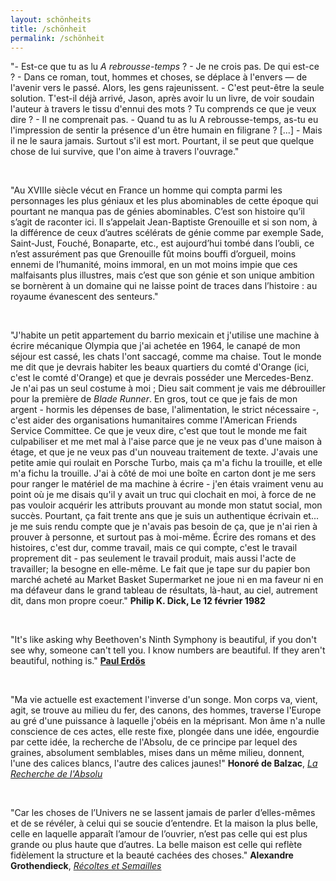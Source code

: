 ```yaml
---
layout: schönheits
title: /schönheit
permalink: /schönheit
---
```

<p>"- Est-ce que tu as lu <i>A rebrousse-temps</i> ?
- Je ne crois pas. De qui est-ce ?
- Dans ce roman, tout, hommes et choses, se déplace à l'envers — de l'avenir vers le passé. Alors, les gens rajeunissent.
- C'est peut-être la seule solution. T'est-il déjà arrivé, Jason, après avoir lu un livre, de voir soudain l'auteur à travers le tissu d'ennui des mots ? Tu comprends ce que je veux dire ?
- Il ne comprenait pas.
- Quand tu as lu A rebrousse-temps, as-tu eu l'impression de sentir la présence d'un être humain en filigrane ? [...]
- Mais il ne le saura jamais. Surtout s'il est mort. Pourtant, il se peut que quelque chose de lui survive, que l'on aime à travers l'ouvrage."</p>

<br>

<p>"Au XVIIIe siècle vécut en France un homme qui compta parmi les personnages les plus géniaux et les plus abominables de cette époque qui pourtant ne manqua pas de génies abominables. C’est son histoire qu’il s’agit de raconter ici. Il s’appelait Jean-Baptiste Grenouille et si son nom, à la différence de ceux d’autres scélérats de génie comme par exemple Sade, Saint-Just, Fouché, Bonaparte, etc., est aujourd’hui tombé dans l’oubli, ce n’est assurément pas que Grenouille fût moins bouffi d’orgueil, moins ennemi de l’humanité, moins immoral, en un mot moins impie que ces malfaisants plus illustres, mais c’est que son génie et son unique ambition se bornèrent à un domaine qui ne laisse point de traces dans l’histoire : au royaume évanescent des senteurs."</p>

<br>

<p>"J'habite un petit appartement du barrio mexicain et j'utilise une machine à écrire mécanique Olympia que j'ai achetée en 1964, le canapé de mon séjour est cassé, les chats l'ont saccagé, comme ma chaise. Tout le monde me dit que je devrais habiter les beaux quartiers du comté d'Orange (ici, c'est le comté d'Orange) et que je devrais posséder une Mercedes-Benz. Je n'ai pas un seul costume à moi ; Dieu sait comment je vais me débrouiller pour la première de <i>Blade Runner</i>. En gros, tout ce que je fais de mon argent - hormis les dépenses de base, l'alimentation, le strict nécessaire -, c'est aider des organisations humanitaires comme l'American Friends Service Committee. Ce que je veux dire, c'est que tout le monde me fait culpabiliser et me met mal à l'aise parce que je ne veux pas d'une maison à étage, et que je ne veux pas d'un nouveau traitement de texte. J'avais une petite amie qui roulait en Porsche Turbo, mais ça m'a fichu la trouille, et elle m'a fichu la trouille. J'ai à côté de moi une boîte en carton dont je me sers pour ranger le matériel de ma machine à écrire - j'en étais vraiment venu au point où je me disais qu'il y avait un truc qui clochait en moi, à force de ne pas vouloir acquérir les attributs prouvant au monde mon statut social, mon succès. Pourtant, ça fait trente ans que je suis un authentique écrivain et... je me suis rendu compte que je n'avais pas besoin de ça, que je n'ai rien à prouver à personne, et surtout pas à moi-même. Écrire des romans et des histoires, c'est dur, comme travail, mais ce qui compte, c'est le travail proprement dit - pas seulement le travail produit, mais aussi l'acte de travailler; la besogne en elle-même. Le fait que je tape sur du papier bon marché acheté au Market Basket Supermarket ne joue ni en ma faveur ni en ma défaveur dans le grand tableau de résultats, là-haut, au ciel, autrement dit, dans mon propre coeur." <b>Philip K. Dick, Le 12 février 1982</b></p>

<!-- 
<p>"Mathematics, rightly viewed, possesses not only truth, but supreme beauty—a beauty cold and austere, like that of sculpture, without appeal to any part of our weaker nature, without the gorgeous trappings of painting or music, yet sublimely pure, and capable of a stern perfection such as only the greatest art can show. The true spirit of delight, the exaltation, the sense of being more than man, which is the touchstone of the highest excellence, is to be found in mathematics as surely as in poetry. What is best in mathematics deserves not merely to be learnt as a task, but to be assimilated as a part of daily thought, and brought again and again before the mind with ever−renewed encouragement. Real life is, to most men, a long second−best, a perpetual compromise between the ideal and the possible; but the world of pure reason knows no compromise, no practical limitations, no barrier to the creative activity embodying in splendid edifices the passionate aspiration after the perfect from which all great work springs. Remote from human passions, remote even from the pitiful facts of nature, the generations have gradually created an ordered cosmos, where pure thought can dwell as in its natural home, and where one, at least, of our nobler impulses can escape from the dreary exile of the actual world."
<b>Bertrand Russell</b>, <a href="https://revistaliterariakatharsis.org/myslog.pdf#page=27" target="_blank" rel="noopener noreferrer"><i>The study of mathematics</i></a></p>
-->

<br>

<p>"It's like asking why Beethoven's Ninth Symphony is beautiful, if you don't see why, someone can't tell you. I know numbers are beautiful. If they aren't beautiful, nothing is."
<a href="https://bobson.ludost.net/copycrime/35559997-Man-Who-Loved-Only-Numbers-Paul-Hoffman.pdf#page=53" target="_blank" rel="noopener noreferrer"><b>Paul Erdös</b></a></p>

<br>

<p>"Ma vie actuelle est exactement l'inverse d'un songe. Mon corps va, vient, agit, se trouve au milieu du fer, des canons, des hommes, traverse l'Europe au gré d'une puissance à laquelle j'obéis en la méprisant. Mon âme n'a nulle conscience de ces actes, elle reste fixe, plongée dans une idée, engourdie par cette idée, la recherche de l'Absolu, de ce principe par lequel des graines, absolument semblables, mises dans un même milieu, donnent, l'une des calices blancs, l'autre des calices jaunes!"
<b>Honoré de Balzac</b>, <a href="https://fr.wikisource.org/wiki/La_Recherche_de_l%E2%80%99Absolu" target="_blank" rel="noopener noreferrer"><i>La Recherche de l'Absolu</i></a></p>

<!-- 
<p>"Music was my first love
And it will be my last
Music of the future
And music of the past
To live without my music
Would be impossible to do
In this world of troubles
My music pulls me through"
<b>John Miles</b>, <i>Music</i></p>
-->

<br>

<p>"Car les choses de l’Univers ne se lassent jamais de parler d’elles-mêmes et de se révéler, à celui qui se soucie d’entendre. Et la maison la plus belle, celle en laquelle apparaît l’amour de l’ouvrier, n’est pas celle qui est plus grande ou plus haute que d’autres. La belle maison est celle qui reflète fidèlement la structure et la beauté cachées des choses."
<b>Alexandre Grothendieck</b>, <a href="https://uberty.org/wp-content/uploads/2015/12/Grothendeick-RetS.pdf#page=48" target="_blank" rel="noopener noreferrer"><i>Récoltes et Semailles</i></a></p>
